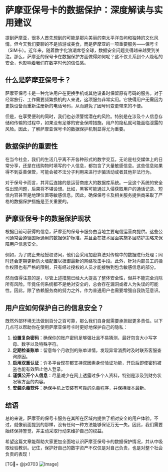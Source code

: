 # 萨摩亚保号卡的数据保护：深度解读与实用建议

提到萨摩亚，很多人首先想到的可能是那片美丽的南太平洋岛屿和独特的文化风情。但今天我们要聊的不是旅游或美食，而是萨摩亚的一项重要服务——保号卡（SIM卡）。近年来，随着数字化浪潮席卷全球，数据安全问题变得越来越受到关注。那么，萨摩亚的保号卡在数据保护方面做得如何呢？这不仅关系到个人隐私的安全，也影响着我们在数字时代的信任感。

## 什么是萨摩亚保号卡？

萨摩亚保号卡是一种允许用户在更换手机或其他设备时保留原有号码的服务。对于经常旅行、工作需要频繁换机的人来说，这项服务非常实用。它使得用户无需因为更换设备而重新注册新的电话号码，从而避免了因号码变更带来的不便。

但是，在享受便利的同时，我们也必须警惕潜在的风险。特别是在涉及个人信息存储和传输的过程中，如果没有足够的安全保障措施，用户的隐私就可能面临泄露的风险。因此，了解萨摩亚保号卡的数据保护机制显得尤为重要。

## 数据保护的重要性

在当今社会，我们的生活几乎离不开各种形式的数字交互。无论是社交媒体上的日常分享，还是在线购物时填写的个人信息，都包含了大量敏感信息。这些信息如果得不到妥善保管，可能会被不法分子利用来进行诈骗活动或者其他非法行为。

对于保号卡而言，其背后连接的是运营商庞大的数据库系统。一旦这个系统的安全性出现问题，后果将不堪设想。比如，黑客可能通过入侵获取用户的通话记录、短信内容甚至是地理位置等敏感信息。因此，确保保号卡及相关服务提供商采取了严格的数据保护措施是至关重要的。

## 萨摩亚保号卡的数据保护现状

根据目前可获得的信息，萨摩亚的保号卡服务由当地主要电信运营商提供。这些公司通常会遵循国际通用的数据保护标准，并且会在技术层面实施多层防护策略来保障用户信息安全。

例如，为了防止未经授权访问，他们会采用加密算法对传输中的数据进行处理；同时还会定期更新防火墙配置以抵御最新的网络攻击手段。此外，针对内部员工的操作权限也有严格的限制，只有经过授权的人员才能接触到包含敏感信息的部分。

然而值得注意的是，尽管上述措施已经大大提高了整体安全性，但并不能完全消除所有风险。毕竟任何系统都不是绝对安全的，总会存在漏洞或者人为失误的可能性。因此，除了依赖服务商的努力之外，作为普通用户也需要增强自我防范意识。

## 用户应如何保护自己的信息安全？

既然外部环境无法做到百分之百可靠，那么我们自身就需要承担起更多责任。以下几点可以帮助你在使用萨摩亚保号卡时更好地保护自己的隐私：

1. **设置复杂密码**：确保你的账户密码足够强壮且不易猜测，最好包含大小写字母、数字以及特殊字符。
2. **定期检查账单**：留意每个月收到的账单详情，发现异常消费时及时联系客服查询原因。
3. **启用双重认证**：许多平台现在都支持双因素身份验证功能，开启后即使密码被盗也能有效阻止他人登录。
4. **谨慎公开个人信息**：尽量减少在网上透露过多个人资料，特别是涉及到财务状况等方面的内容。
5. **安装杀毒软件**：确保手机上安装有可靠的杀毒程序，并保持版本最新。

## 结语

总的来说，萨摩亚的保号卡服务在其所在区域内提供了相对安全的用户体验。不过，就像前面提到的那样，没有任何一种方法能够保证万无一失。因此，我们需要始终保持警觉，并主动采取行动来维护自己的权益。

希望这篇文章能帮助大家更加全面地认识萨摩亚保号卡的数据保护情况，并从中吸取经验教训。记住，保护好自己的数字资产不仅仅是对自己负责，也是对整个社会负责的表现！

[TG💪+ @jx0703 ![Image](https://github.com/user-attachments/assets/dbca1d08-cadb-493c-b0ec-ad6f7a83f270)]